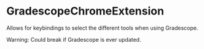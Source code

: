 # GradescopeChromeExtension

Allows for keybindings to select the different tools when using Gradescope.

Warning: Could break if Gradescope is ever updated.

